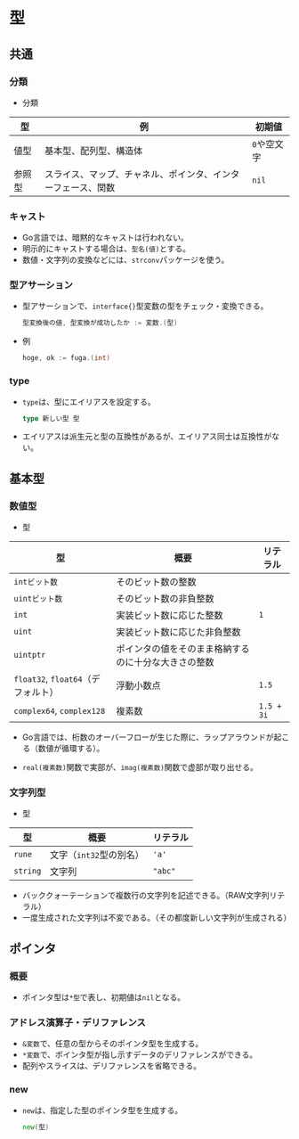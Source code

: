 # 型

## 共通

### 分類

- 分類

| 型     | 例                                                           | 初期値      |
| ------ | ------------------------------------------------------------ | ----------- |
| 値型   | 基本型、配列型、構造体                                       | `0`や空文字 |
| 参照型 | スライス、マップ、チャネル、ポインタ、インターフェース、関数 | `nil`       |

### キャスト

- Go言語では、暗黙的なキャストは行われない。
- 明示的にキャストする場合は、`型名(値)`とする。
- 数値・文字列の変換などには、`strconv`パッケージを使う。

### 型アサーション

- 型アサーションで、`interface{}`型変数の型をチェック・変換できる。

  ```go
  型変換後の値, 型変換が成功したか := 変数.(型)
  ```

- 例

  ```go
  hoge, ok := fuga.(int)
  ```

### type

- `type`は、型にエイリアスを設定する。

  ```go
  type 新しい型 型
  ```

- エイリアスは派生元と型の互換性があるが、エイリアス同士は互換性がない。

## 基本型

### 数値型

- 型

| 型                                 | 概要                                                 | リテラル   |
| ---------------------------------- | ---------------------------------------------------- | ---------- |
| `intビット数`                      | そのビット数の整数                                   |            |
| `uintビット数`                     | そのビット数の非負整数                               |            |
| `int`                              | 実装ビット数に応じた整数                             | `1`        |
| `uint`                             | 実装ビット数に応じた非負整数                         |            |
| `uintptr`                          | ポインタの値をそのまま格納するのに十分な大きさの整数 |            |
| `float32`, `float64`（デフォルト） | 浮動小数点                                           | `1.5`      |
| `complex64`, `complex128`          | 複素数                                               | `1.5 + 3i` |

- Go言語では、桁数のオーバーフローが生じた際に、ラップアラウンドが起こる（数値が循環する）。

- `real(複素数)`関数で実部が、`imag(複素数)`関数で虚部が取り出せる。

### 文字列型

- 型

| 型       | 概要                    | リテラル |
| -------- | ----------------------- | -------- |
| `rune`   | 文字（`int32`型の別名） | `'a'`    |
| `string` | 文字列                  | `"abc"`  |

- バッククォーテーションで複数行の文字列を記述できる。（RAW文字列リテラル）
- 一度生成された文字列は不変である。（その都度新しい文字列が生成される）

## ポインタ

### 概要

- ポインタ型は`*型`で表し、初期値は`nil`となる。

### アドレス演算子・デリファレンス

- `&変数`で、任意の型からそのポインタ型を生成する。
- `*変数`で、ポインタ型が指し示すデータのデリファレンスができる。
- 配列やスライスは、デリファレンスを省略できる。

### new

- `new`は、指定した型のポインタ型を生成する。

  ```go
  new(型)
  ```
